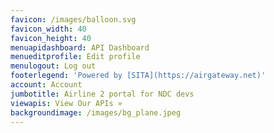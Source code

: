```yaml
---
favicon: /images/balloon.svg
favicon_width: 40
favicon_height: 40
menuapidashboard: API Dashboard
menueditprofile: Edit profile
menulogout: Log out
footerlegend: 'Powered by [SITA](https://airgateway.net)'
account: Account
jumbotitle: Airline 2 portal for NDC devs
viewapis: View Our APIs »
backgroundimage: /images/bg_plane.jpeg
---
```


